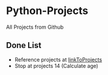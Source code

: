 # Python-Projects
All Projects from Github

## Done List
* Reference projects at [linkToProjects](https://github.com/Python-World/python-mini-projects)
* Stop at projects 14 (Calculate age)
